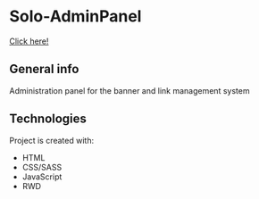# Solo-AdminPanel

[Click here!](https://agatasiemieniec.github.io/Solo-AdminPanel/)

## General info

Administration panel for the banner and link management system

## Technologies

Project is created with:

- HTML
- CSS/SASS
- JavaScript
- RWD